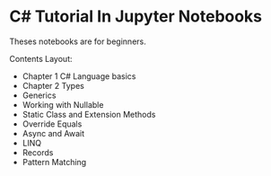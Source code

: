 # C# Tutorial In Jupyter Notebooks

Theses notebooks are for beginners.

Contents Layout:

* Chapter 1 C# Language basics
* Chapter 2 Types
* Generics
* Working with Nullable
* Static Class and Extension Methods
* Override Equals
* Async and Await
* LINQ
* Records
* Pattern Matching
